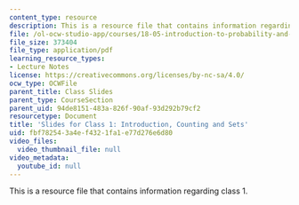 ```yaml
---
content_type: resource
description: This is a resource file that contains information regarding class 1.
file: /ol-ocw-studio-app/courses/18-05-introduction-to-probability-and-statistics-spring-2014/fbf782543a4ef4321fa1e77d276e6d80_MIT18_05S14_class1slideall.pdf
file_size: 373404
file_type: application/pdf
learning_resource_types:
- Lecture Notes
license: https://creativecommons.org/licenses/by-nc-sa/4.0/
ocw_type: OCWFile
parent_title: Class Slides
parent_type: CourseSection
parent_uid: 94de8151-483a-826f-90af-93d292b79cf2
resourcetype: Document
title: 'Slides for Class 1: Introduction, Counting and Sets'
uid: fbf78254-3a4e-f432-1fa1-e77d276e6d80
video_files:
  video_thumbnail_file: null
video_metadata:
  youtube_id: null
---
```

This is a resource file that contains information regarding class 1.